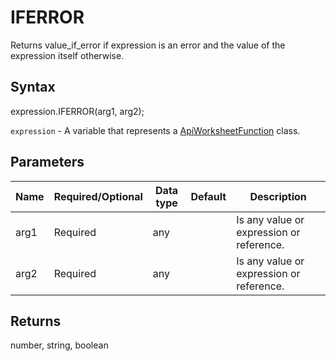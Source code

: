 # IFERROR

Returns value_if_error if expression is an error and the value of the expression itself otherwise.

## Syntax

expression.IFERROR(arg1, arg2);

`expression` - A variable that represents a [ApiWorksheetFunction](../ApiWorksheetFunction.md) class.

## Parameters

| **Name** | **Required/Optional** | **Data type** | **Default** | **Description** |
| ------------- | ------------- | ------------- | ------------- | ------------- |
| arg1 | Required | any |  | Is any value or expression or reference. |
| arg2 | Required | any |  | Is any value or expression or reference. |

## Returns

number, string, boolean